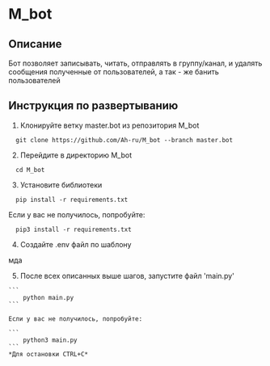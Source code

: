 # M_bot

## Описание 
Бот позволяет записывать, читать, отправлять в группу/канал, и удалять сообщения полученные от пользователей, а так - же банить пользователей


## Инструкция по развертыванию
  1. Клонируйте ветку master.bot из репозитория M_bot

  ```
    git clone https://github.com/Ah-ru/M_bot --branch master.bot
  ```

  2. Перейдите в директорию M_bot

  ```
    cd M_bot
  ```

  3. Установите библиотеки

  ```
    pip install -r requirements.txt
  ```

  Если у вас не получилось, попробуйте:

  ```
    pip3 install -r requirements.txt
  ```

  4. Создайте .env файл по шаблону
    
  мда

  5. После всех описанных выше шагов, запустите файл 'main.py'

    ```
        python main.py
    ```

    Если у вас не получилось, попробуйте:

    ```
        python3 main.py
    ```
    *Для остановки CTRL+C*
    
